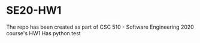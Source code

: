 # SE20-HW1
The repo has been created as part of CSC 510 - Software Engineering 2020 course's HW1
Has python test


